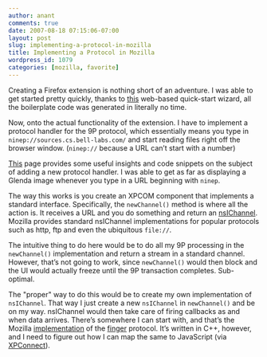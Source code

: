 ```yaml
---
author: anant
comments: true
date: 2007-08-18 07:15:06-07:00
layout: post
slug: implementing-a-protocol-in-mozilla
title: Implementing a Protocol in Mozilla
wordpress_id: 1079
categories: [mozilla, favorite]
---
```


Creating a Firefox extension is nothing short of an adventure. I was able to get started pretty quickly, thanks to [this](http://replay.waybackmachine.org/20070818155809/http://ted.mielczarek.org/code/mozilla/extensionwiz/) web-based quick-start wizard, all the boilerplate code was generated in literally no time.

Now, onto the actual functionality of the extension. I have to implement a protocol handler for the 9P protocol, which essentially means you type in `ninep://sources.cs.bell-labs.com/` and start reading files right off the browser window. (`ninep://` because a URL can’t start with a number)

[This](http://replay.waybackmachine.org/20070818155809/http://www.nexgenmedia.net/docs/protocol/) page provides some useful insights and code snippets on the subject of adding a new protocol handler. I was able to get as far as displaying a Glenda image whenever you type in a URL beginning with `ninep`.

The way this works is you create an XPCOM component that implements a standard interface. Specifically, the `newChannel()` method is where all the action is. It receives a URL and you do something and return an [nsIChannel](http://replay.waybackmachine.org/20070818155809/http://www.xulplanet.com/references/xpcomref/ifaces/nsIChannel.html). Mozilla provides standard nsIChannel implementations for popular protocols such as http, ftp and even the ubiquitous `file://`.

The intuitive thing to do here would be to do all my 9P processing in the `newChannel()` implementation and return a stream in a standard channel. However, that’s not going to work, since `newChannel()` would then block and the UI would actually freeze until the 9P transaction completes. Sub-optimal.

The "proper" way to do this would be to create my own implementation of `nsIChannel`. That way I just create a new `nsIChannel` in `newChannel()` and be on my way. nsIChannel would then take care of firing callbacks as and when data arrives. There’s somewhere I can start with, and that’s the Mozilla [implementation](http://replay.waybackmachine.org/20070818155809/http://lxr.mozilla.org/seamonkey/source/extensions/finger/) of the [finger](http://replay.waybackmachine.org/20070818155809/http://en.wikipedia.org/wiki/Finger_protocol) protocol. It’s written in C++, however, and I need to figure out how I can map the same to JavaScript (via [XPConnect](http://replay.waybackmachine.org/20070818155809/http://www.mozilla.org/scriptable/)).
